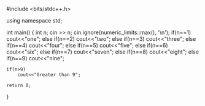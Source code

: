 #include <bits/stdc++.h>

using namespace std;



int main()
{
    int n;
    cin >> n;
    cin.ignore(numeric_limits<streamsize>::max(), '\n');
if(n==1)
    cout<<"one";
    else if(n==2)
        cout<<"two";
    else if(n==3)
        cout<<"three";
    else if(n==4)
        cout<<"four";
    else if(n==5)
        cout<<"five";
    else if(n==6)
        cout<<"six";
    else if(n==7)
        cout<<"seven";
    else if(n==8)
        cout<<"eight";
    else if(n==9)
        cout<<"nine";
    
    
    if(n>9)
        cout<<"Greater than 9";

    return 0;
}
